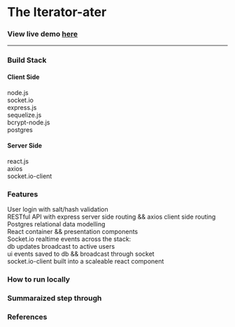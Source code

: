 # The Iterator-ater  

### View live demo [here](https://iterator.herokuapp.com)  
---  
### Build Stack  

#### Client Side  
  node.js  
  socket.io  
  express.js  
  sequelize.js  
  bcrypt-node.js  
  postgres  
#### Server Side  
  react.js  
  axios  
  socket.io-client  

### Features  
User login with salt/hash validation  
RESTful API with express server side routing && axios client side routing   
Postgres relational data modelling  
React container && presentation components  
Socket.io realtime events across the stack:     
  db updates broadcast to active users  
  ui events saved to db && broadcast through socket  
  socket.io-client built into a scaleable react component   



### How to run locally  

### Summaraized step through  
### References  


